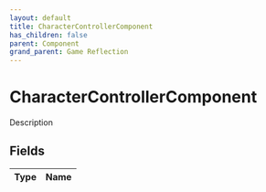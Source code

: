 ```yaml
---
layout: default
title: CharacterControllerComponent
has_children: false
parent: Component
grand_parent: Game Reflection
---
```

# CharacterControllerComponent
Description 

## Fields

| Type | Name |
|:-------------|:--------------|

